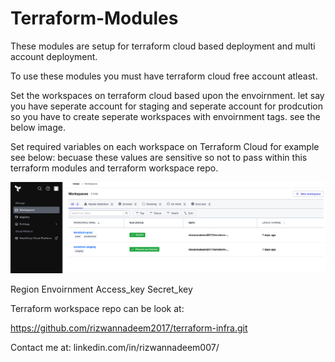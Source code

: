 # Terraform-Modules

These modules are setup for terraform cloud based deployment and multi account deployment. 

To use these modules you must have terraform cloud free account atleast. 

Set the workspaces on terraform cloud based upon the envoirnment. let say you have seperate account for staging and seperate account for prodcution so you have to create seperate workspaces with envoirnment tags. see the below image.


Set required variables on each workspace on Terraform Cloud for example see below: becuase these values are sensitive so not to pass within this terraform modules and terraform workspace repo. 

![alt text](https://github.com/rizwannadeem2017/terraform-modules/blob/main/image1.jpg?raw=true)

Region 
Envoirnment
Access_key
Secret_key 

Terraform workspace repo can be look at: 

https://github.com/rizwannadeem2017/terraform-infra.git


Contact me at: linkedin.com/in/rizwannadeem007/